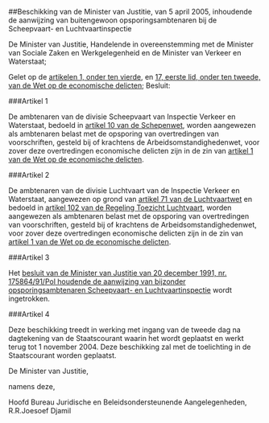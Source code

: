 <meta http-equiv='Content-Type' content='text/html; charset=utf-8' />

##Beschikking van de Minister van Justitie, van 5 april 2005, inhoudende de aanwijzing van buitengewoon opsporingsambtenaren bij de Scheepvaart- en Luchtvaartinspectie

De Minister van Justitie,
Handelende in overeenstemming met de Minister van Sociale Zaken en Werkgelegenheid en de Minister van Verkeer en Waterstaat;

Gelet op de [artikelen 1, onder ten vierde](../../../../../../../../../wet/wet/op/de/economische/delicten/BWBR0002063/README.md), en [17, eerste lid, onder ten tweede, van de Wet op de economische delicten](../../../../../../../../../wet/wet/op/de/economische/delicten/BWBR0002063/README.md);
Besluit:

###Artikel 1 

De ambtenaren van de divisie Scheepvaart van Inspectie Verkeer en Waterstaat, bedoeld in [artikel 10 van de Schepenwet](../../../../../../../../../rijkswet/schepenwet/BWBR0001876/README.md), worden aangewezen als ambtenaren belast met de opsporing van overtredingen van voorschriften, gesteld bij of krachtens de Arbeidsomstandighedenwet, voor zover deze overtredingen economische delicten zijn in de zin van [artikel 1 van de Wet op de economische delicten](../../../../../../../../../wet/wet/op/de/economische/delicten/BWBR0002063/README.md).

###Artikel 2 

De ambtenaren van de divisie Luchtvaart van de Inspectie Verkeer en Waterstaat, aangewezen op grond van [artikel 71 van de Luchtvaartwet](../../../../../../../../../wet/luchtvaartwet/BWBR0002267/README.md) en bedoeld in [artikel 102 van de Regeling Toezicht Luchtvaart](../../../../../../../../../AMvB/regeling/toezicht/luchtvaart/BWBR0002309/README.md), worden aangewezen als ambtenaren belast met de opsporing van overtredingen van voorschriften, gesteld bij of krachtens de Arbeidsomstandighedenwet, voor zover deze overtredingen economische delicten zijn in de zin van [artikel 1 van de Wet op de economische delicten](../../../../../../../../../wet/wet/op/de/economische/delicten/BWBR0002063/README.md).

###Artikel 3 

Het [besluit van de Minister van Justitie van 20 december 1991, nr. 175864/91/Pol houdende de aanwijzing van bijzonder opsporingsambtenaren Scheepvaart- en Luchtvaartinspectie](../../../../../../../../../ministeriele-regeling/aanwijzingsbeschikking/bijzonder/opsporingsambtenaar/scheepvaart-/en/etc/BWBR0005351/README.md) wordt ingetrokken.

###Artikel 4 

Deze beschikking treedt in werking met ingang van de tweede dag na dagtekening van de Staatscourant waarin het wordt geplaatst en werkt terug tot 1 november 2004.
Deze beschikking zal met de toelichting in de Staatscourant worden geplaatst.

De 
Minister van Justitie,

namens deze,

Hoofd Bureau Juridische en Beleidsondersteunende Aangelegenheden, 
R.R.Joesoef Djamil

